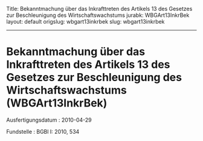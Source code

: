 Title: Bekanntmachung über das Inkrafttreten des Artikels 13 des Gesetzes zur Beschleunigung
  des Wirtschaftswachstums
jurabk: WBGArt13InkrBek
layout: default
origslug: wbgart13inkrbek
slug: wbgart13inkrbek

---

# Bekanntmachung über das Inkrafttreten des Artikels 13 des Gesetzes zur Beschleunigung des Wirtschaftswachstums (WBGArt13InkrBek)

Ausfertigungsdatum
:   2010-04-29

Fundstelle
:   BGBl I: 2010, 534

